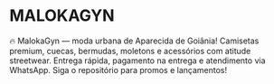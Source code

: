 # MALOKAGYN
🔥 MalokaGyn — moda urbana de Aparecida de Goiânia! Camisetas premium, cuecas, bermudas, moletons e acessórios com atitude streetwear. Entrega rápida, pagamento na entrega e atendimento via WhatsApp. Siga o repositório para promos e lançamentos! 
